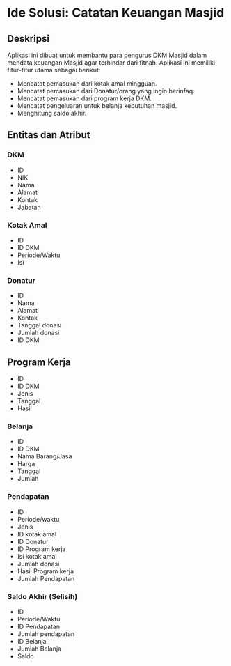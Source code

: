 # Ide Solusi: Catatan Keuangan Masjid

## Deskripsi
Aplikasi ini dibuat untuk membantu para pengurus DKM Masjid dalam mendata keuangan Masjid agar terhindar dari fitnah.
Aplikasi ini memiliki fitur-fitur utama sebagai berikut:
- Mencatat pemasukan dari kotak amal mingguan.
- Mencatat pemasukan dari Donatur/orang yang ingin berinfaq.
- Mencatat pemasukan dari program kerja DKM.
- Mencatat pengeluaran untuk belanja kebutuhan masjid.
- Menghitung saldo akhir.

## Entitas dan Atribut
### DKM
- ID
- NIK
- Nama
- Alamat
- Kontak
- Jabatan

### Kotak Amal
- ID
- ID DKM
- Periode/Waktu
- Isi

### Donatur
- ID
- Nama
- Alamat
- Kontak
- Tanggal donasi
- Jumlah donasi
- ID DKM

## Program Kerja
- ID
- ID DKM
- Jenis
- Tanggal
- Hasil

### Belanja
- ID
- ID DKM
- Nama Barang/Jasa
- Harga
- Tanggal
- Jumlah

### Pendapatan
- ID
- Periode/waktu
- Jenis
- ID kotak amal
- ID Donatur
- ID Program kerja
- Isi kotak amal
- Jumlah donasi
- Hasil Program kerja
- Jumlah Pendapatan

### Saldo Akhir (Selisih)
- ID
- Periode/Waktu
- ID Pendapatan
- Jumlah pendapatan
- ID Belanja
- Jumlah Belanja
- Saldo
